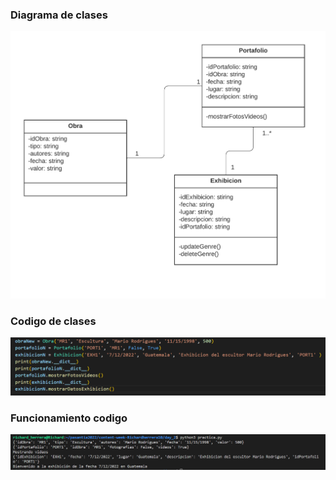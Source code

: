 ### Diagrama de clases
![img](./img/Clase.png)
### Codigo de clases
![img](./img/cod.png)
### Funcionamiento codigo
![img](./img/func.png)